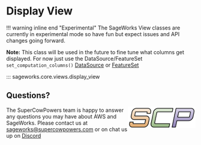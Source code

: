 # Display View

!!! warning inline end "Experimental"
    The SageWorks View classes are currently in experimental mode so have fun but expect issues and API changes going forward.
    
**Note:** This class will be used in the future to fine tune what columns get displayed. For now just use the DataSource/FeatureSet `set_computation_columns()` [DataSource](../artifacts/athena_source.md) or [FeatureSet](../artifacts/feature_set_core.md)
    
::: sageworks.core.views.display_view

## Questions?
<img align="right" src="../../../images/scp.png" width="180">

The SuperCowPowers team is happy to answer any questions you may have about AWS and SageWorks. Please contact us at [sageworks@supercowpowers.com](mailto:sageworks@supercowpowers.com) or on chat us up on [Discord](https://discord.gg/WHAJuz8sw8) 